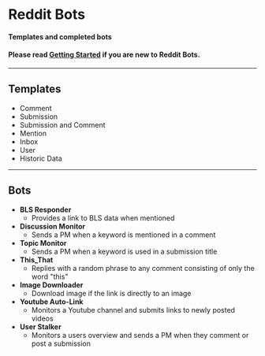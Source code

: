 # Reddit Bots
#### Templates and completed bots
#### Please read [Getting Started](https://github.com/harrelchris/reddit_bots/blob/master/GETTING_STARTED.md) if you are new to Reddit Bots.
---

## Templates
- Comment
- Submission
- Submission and Comment
- Mention
- Inbox
- User
- Historic Data

---
## Bots
- **BLS Responder**
  - Provides a link to BLS data when mentioned
- **Discussion Monitor**
  - Sends a PM when a keyword is mentioned in a comment
- **Topic Monitor**
  - Sends a PM when a keyword is used in a submission title
- **This_That**
  - Replies with a random phrase to any comment consisting of only the word "this"
- **Image Downloader**
  - Download image if the link is directly to an image
- **Youtube Auto-Link**
  - Monitors a Youtube channel and submits links to newly posted videos
- **User Stalker**
  - Monitors a users overview and sends a PM when they comment or post a submission

